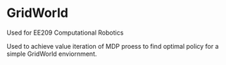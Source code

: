 # GridWorld
Used for EE209 Computational Robotics

Used to achieve value iteration of MDP proess to find optimal policy for a simple GridWorld enviornment.

